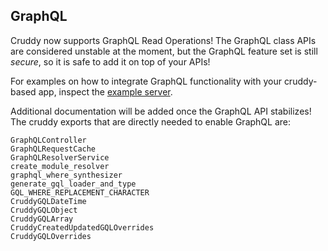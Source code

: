 ## GraphQL

Cruddy now supports GraphQL Read Operations! The GraphQL class APIs are considered unstable at the moment, but the GraphQL feature set is still <i>secure</i>, so it is safe to add it on top of your APIs!

For examples on how to integrate GraphQL functionality with your cruddy-based app, inspect the [example server](examples/fastapi_cruddy_sqlite).

Additional documentation will be added once the GraphQL API stabilizes! The cruddy exports that are directly needed to enable GraphQL are:

```
GraphQLController
GraphQLRequestCache
GraphQLResolverService
create_module_resolver
graphql_where_synthesizer
generate_gql_loader_and_type
GQL_WHERE_REPLACEMENT_CHARACTER
CruddyGQLDateTime
CruddyGQLObject
CruddyGQLArray
CruddyCreatedUpdatedGQLOverrides
CruddyGQLOverrides
```
